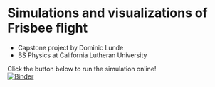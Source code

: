 # Simulations and visualizations of Frisbee flight
* Capstone project by Dominic Lunde
* BS Physics at California Lutheran University

Click the button below to run the simulation online!\
[![Binder](http://mybinder.org/badge.svg)](http://mybinder.org:/repo/dclunde/frisbeesimulations)
